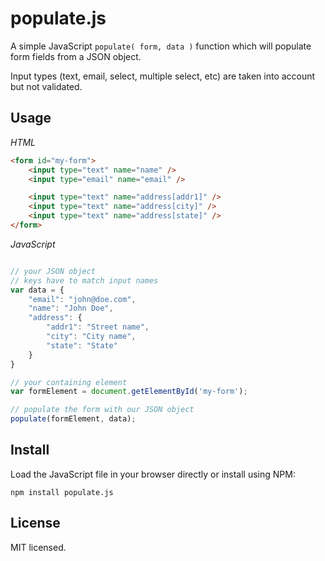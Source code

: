 populate.js
================

A simple JavaScript `populate( form, data )` function which will populate form fields from a JSON object.

Input types (text, email, select, multiple select, etc) are taken into account but not validated.

## Usage

*HTML*
```html
<form id="my-form">
	<input type="text" name="name" />
	<input type="email" name="email" />

	<input type="text" name="address[addr1]" />
	<input type="text" name="address[city]" />
	<input type="text" name="address[state]" />
</form>
````

*JavaScript*
```javascript

// your JSON object
// keys have to match input names
var data = {
	"email": "john@doe.com",
	"name": "John Doe",
	"address": {
		"addr1": "Street name",
		"city": "City name",
		"state": "State"
	}
}

// your containing element
var formElement = document.getElementById('my-form');

// populate the form with our JSON object
populate(formElement, data);
```

## Install

Load the JavaScript file in your browser directly or install using NPM:

```
npm install populate.js
```


## License
MIT licensed.